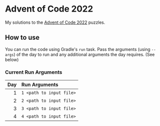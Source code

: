 # Advent of Code 2022

My solutions to the [Advent of Code 2022](https://adventofcode.com/2022) puzzles.

## How to use

You can run the code using Gradle's `run` task. Pass the arguments (using `--args`) of the day to run and any additional arguments the day requires. (See below)

### Current Run Arguments


| Day | Run Arguments            |
|----:|:-------------------------|
|   1 | `1 <path to input file>` |
|   2 | `2 <path to input file>` |
|   3 | `3 <path to input file>` |
|   4 | `4 <path to input file>` |